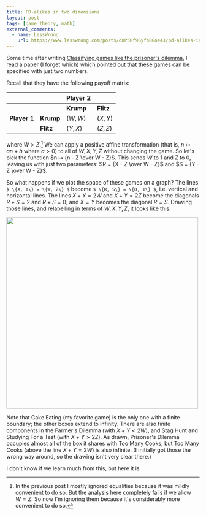 ```yaml
---
title: PD-alikes in two dimensions
layout: post
tags: [game theory, math]
external_comments:
  - name: LessWrong
    url: https://www.lesswrong.com/posts/dnP5Rf9GyfbBGoe4J/pd-alikes-in-two-dimensions
---
```

Some time after writing [Classifying games like the prisoner's dilemma](http://reasonableapproximation.net/2020/07/04/classifying-games-like-prisoners-dilemma.html), I read a paper (I forget which) which pointed out that these games can be specified with just two numbers.

Recall that they have the following payoff matrix:

|              |           | **Player 2** |           |
|--------------|-----------|--------------|-----------|
|              |           | **Krump**    | **Flitz** |
| **Player 1** | **Krump** | $(W, W)$     | $(X, Y)$  |
|              | **Flitz** | $(Y, X)$     | $(Z, Z)$  |

where $W > Z$.[^w-equals-z] We can apply a positive affine transformation (that is, $n ↦ an + b$ where $a > 0$) to all of $W, X, Y, Z$ without changing the game. So let's pick the function $n ↦ {n - Z \over W - Z}$. This sends $W$ to $1$ and $Z$ to $0$, leaving us with just two parameters: $R = {X - Z \over W - Z}$ and $S = {Y - Z \over W - Z}$.

[^w-equals-z]: In the previous post I mostly ignored equalities because it was mildly convenient to do so. But the analysis here completely fails if we allow $W=Z$. So now I'm ignoring them because it's considerably more convenient to do so.

So what happens if we plot the space of these games on a graph? The lines `$ \{X, Y\} = \{W, Z\} $` become `$ \{R, S\} = \{0, 1\} $`, i.e. vertical and horizontal lines. The lines $X + Y = 2W$ and $X + Y = 2Z$ become the diagonals $R + S = 2$ and $R + S = 0$; and $X = Y$ becomes the diagonal $R = S$. Drawing those lines, and relabelling in terms of $W, X, Y, Z$, it looks like this:

<a href="//reasonableapproximation.net/images/pdlikes-2d.jpg"><img src="//reasonableapproximation.net/images/pdlikes-2d.jpg" height="500"></a>

Note that Cake Eating (my favorite game) is the only one with a finite boundary; the other boxes extend to infinity. There are also finite components in the Farmer's Dilemma (with $X + Y < 2W$), and Stag Hunt and Studying For a Test (with $X + Y > 2Z$). As drawn, Prisoner's Dilemma occupies almost all of the box it shares with Too Many Cooks; but Too Many Cooks (above the line $X + Y = 2W$) is also infinite. (I initially got those the wrong way around, so the drawing isn't very clear there.)

I don't know if we learn much from this, but here it is.
